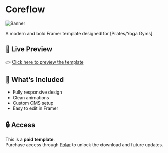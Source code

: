 # Coreflow

![Banner]([https://your-image-url.com](https://github.com/Shivangk1/Coreflow-framer-template/blob/5c8c04b678f2bea7a8d621da9bed0e568c70ef45/16.9%201.jpg))

A modern and bold Framer template designed for [Pilates/Yoga Gyms].

## 🚀 Live Preview

👉 [Click here to preview the template]([https://framer.com/projects/your-template-link](https://coreflowpilates.framer.website/))

## 🧩 What’s Included

- Fully responsive design
- Clean animations
- Custom CMS setup
- Easy to edit in Framer

## 🔒 Access

This is a **paid template**.  
Purchase access through [Polar](https://polar.sh/) to unlock the download and future updates.
